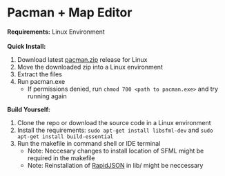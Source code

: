 # Pacman + Map Editor

<b>Requirements:</b> Linux Environment
<br>
<br>
<b>Quick Install:</b>
<br>
1. Download latest <a href="https://github.com/JJDOESIT/pacman/releases/tag/v1.0.0">pacman.zip</a> release for Linux
2. Move the downloaded zip into a Linux environment
3. Extract the files
4. Run pacman.exe
    * If permissions denied, run ```chmod 700 <path to pacman.exe>``` and try running again



<b>Build Yourself:</b>
<br>
1. Clone the repo or download the source code in a Linux environment
2.  Install the requirements: ```sudo apt-get install libsfml-dev``` and ```sudo apt-get install build-essential```
3. Run the makefile in command shell or IDE terminal
    - Note: Neccesary changes to install location of SFML might be required in the makefile
    - Note: Reinstallation of <a href="https://github.com/Tencent/rapidjson">RapidJSON</a> in lib/ might be neccessary

